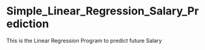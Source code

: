 # Simple_Linear_Regression_Salary_Prediction
This is the Linear Regression Program to predict future Salary
